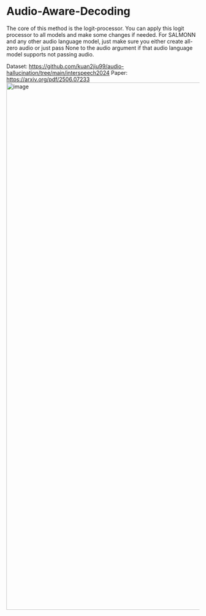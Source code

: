 # Audio-Aware-Decoding

The core of this method is the logit-processor. You can apply this logit processor to all models and make some changes if needed. For SALMONN and any other audio language model, just make sure you either create all-zero audio or just pass None to the audio argument if that audio language model supports not passing audio.

Dataset: https://github.com/kuan2jiu99/audio-hallucination/tree/main/interspeech2024
Paper: https://arxiv.org/pdf/2506.07233
<img width="1860" height="1375" alt="image" src="https://github.com/user-attachments/assets/f7051865-8bba-4957-842e-32ea87e7d84c" />


